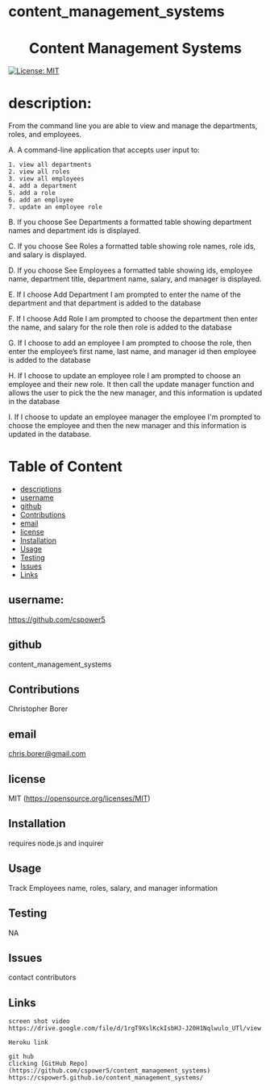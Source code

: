 # content_management_systems

<h1 align="center">Content Management Systems</h1>

[![License: MIT](https://img.shields.io/badge/License-MIT-yellow.svg)](https://opensource.org/licenses/MIT)

# description:
From the command line you are able to 
view and manage the departments, roles, and employees.

A. A command-line application that accepts user input to:

    1. view all departments
    2. view all roles
    3. view all employees
    4. add a department
    5. add a role
    6. add an employee
    7. update an employee role

B. If you choose See Departments a formatted table showing department names and department ids is displayed.

C. If you choose See Roles a formatted table showing role names, role ids, and salary is displayed.

D. If you choose See Employees a formatted table showing ids, employee name, department title, department name, salary, and manager is displayed.

E. If I choose Add Department I am prompted to enter the name of the department and that department is added to the database

F. If I choose Add Role I am prompted to choose the department then enter the name, and salary for the role then role is added to the database

G. If I choose to add an employee I am prompted to choose the role, then enter the employee’s first name, last name, and manager id then employee is added to    the database

H. If I choose to update an employee role I am prompted to choose an employee and their new role.  It then call the update manager function and allows the user to pick the the new manager, and this information is updated in the database

I. If I choose to update an employee manager the employee I'm prompted to choose the employee and then the new manager and this information is updated in the database. 


# Table of Content
  - [descriptions](#description)
  - [username](#username)
  - [github](#github)
  - [Contributions](#contributions)
  - [email](#email)
  - [license](#license)
  - [Installation](#installation)
  - [Usage](#usage)
  - [Testing](#testing)
  - [Issues](#issues)
  - [Links](#links)


## username:
https://github.com/cspower5

## github
content_management_systems

## Contributions
Christopher Borer

## email
chris.borer@gmail.com

## license
  MIT 
  (https://opensource.org/licenses/MIT)
## Installation
  requires node.js and inquirer
## Usage
   Track Employees name, roles, salary, and manager information
## Testing
  NA
## Issues
  contact contributors
## Links
    screen shot video
    https://drive.google.com/file/d/1rgT9XslKckIsbHJ-J20H1Nqlwulo_UTl/view
    
    Heroku link
    
    git hub
    clicking [GitHub Repo](https://github.com/cspower5/content_management_systems)
    https://cspower5.github.io/content_management_systems/
    











